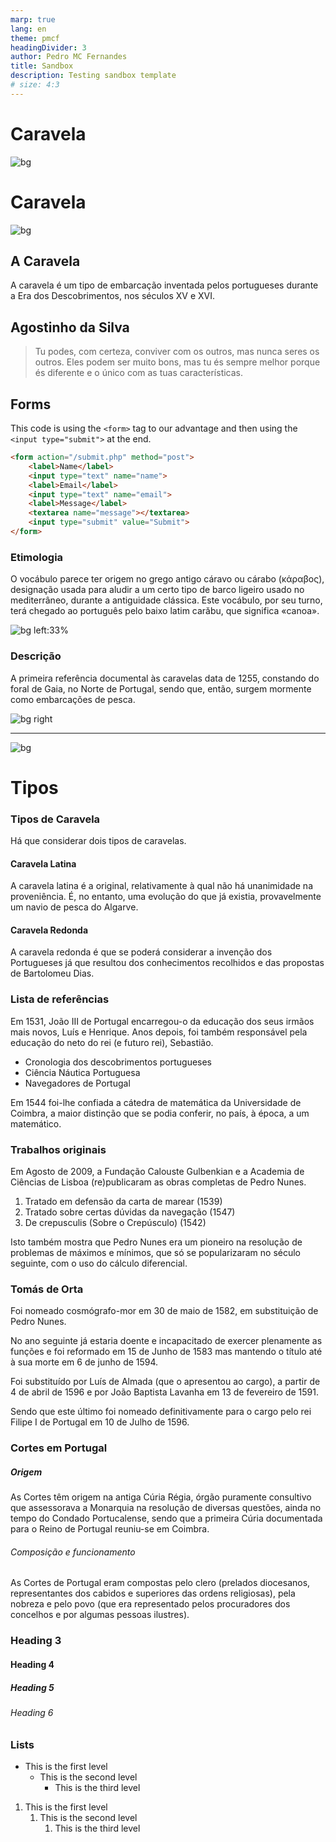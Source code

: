 ```yaml
---
marp: true
lang: en
theme: pmcf
headingDivider: 3
author: Pedro MC Fernandes
title: Sandbox
description: Testing sandbox template
# size: 4:3
---
```


# <!--fit-->Caravela

![bg](../img/ocean.jpg)

<!--
_color: var(--paper)
_class: sep
-->

# Caravela

![bg](../img/ocean.jpg)

<!--
_color: var(--paper)
_class: sep
-->

## A Caravela

A caravela é um tipo de embarcação inventada pelos portugueses durante a Era dos Descobrimentos, nos séculos XV e XVI.

<!--
footer: "Sandbox by Pedro MC Fernandes"
paginate: true
_class: boost
-->

## Agostinho da Silva

> Tu podes, com certeza, conviver com os outros, mas nunca seres os outros. Eles podem ser muito bons, mas tu és sempre melhor porque és diferente e o único com as tuas características.

## Forms

This code is using the `<form>` tag to our advantage and then using the `<input type="submit">` at the end.

```html
<form action="/submit.php" method="post">
    <label>Name</label>
    <input type="text" name="name">
    <label>Email</label>
    <input type="text" name="email">
    <label>Message</label>
    <textarea name="message"></textarea>
    <input type="submit" value="Submit">
</form> 
```

### Etimologia

O vocábulo parece ter origem no grego antigo cáravo ou cárabo (κάραβος), designação usada para aludir a um certo tipo de barco ligeiro usado no mediterrâneo, durante a antiguidade clássica. Este vocábulo, por seu turno, terá chegado ao português pelo baixo latim carăbu, que significa «canoa».

![bg left:33%](../img/caravela.jpg)

### Descrição

A primeira referência documental às caravelas data de 1255, constando do foral de Gaia, no Norte de Portugal, sendo que, então, surgem mormente como embarcações de pesca.

![bg right](../img/caravela-drawing.jpg)

---

![bg](../img/ocean.jpg)

# Tipos

<!--
_paginate: false
_class: sep
_footer: ""
-->

### Tipos de Caravela

Há que considerar dois tipos de caravelas.

#### Caravela Latina

A caravela latina é a original, relativamente à qual não há unanimidade na proveniência. É, no entanto, uma evolução do que já existia, provavelmente um navio de pesca do Algarve.

#### Caravela Redonda

A caravela redonda é que se poderá considerar a invenção dos Portugueses já que resultou dos conhecimentos recolhidos e das propostas de Bartolomeu Dias.

### Lista de referências

Em 1531, João III de Portugal encarregou-o da educação dos seus irmãos mais novos, Luís e Henrique. Anos depois, foi também responsável pela educação do neto do rei (e futuro rei), Sebastião.

- Cronologia dos descobrimentos portugueses
- Ciência Náutica Portuguesa
- Navegadores de Portugal

Em 1544 foi-lhe confiada a cátedra de matemática da Universidade de Coimbra, a maior distinção que se podia conferir, no país, à época, a um matemático. 

### Trabalhos originais

Em Agosto de 2009, a Fundação Calouste Gulbenkian e a Academia de Ciências de Lisboa (re)publicaram as obras completas de Pedro Nunes.

1. Tratado em defensão da carta de marear (1539)
2. Tratado sobre certas dúvidas da navegação (1547)
3. De crepusculis (Sobre o Crepúsculo) (1542)

Isto também mostra que Pedro Nunes era um pioneiro na resolução de problemas de máximos e mínimos, que só se popularizaram no século seguinte, com o uso do cálculo diferencial.

### Tomás de Orta

Foi nomeado cosmógrafo-mor em 30 de maio de 1582, em substituição de Pedro Nunes.

No ano seguinte já estaria doente e incapacitado de exercer plenamente as funções e foi reformado em 15 de Junho de 1583 mas mantendo o título até à sua morte em 6 de junho de 1594.

Foi substituído por Luís de Almada (que o apresentou ao cargo), a partir de 4 de abril de 1596 e por João Baptista Lavanha em 13 de fevereiro de 1591.

Sendo que este último foi nomeado definitivamente para o cargo pelo rei Filipe I de Portugal em 10 de Julho de 1596.

### Cortes em Portugal

##### Origem

As Cortes têm origem na antiga Cúria Régia, órgão puramente consultivo que assessorava a Monarquia na resolução de diversas questões, ainda no tempo do Condado Portucalense, sendo que a primeira Cúria documentada para o Reino de Portugal reuniu-se em Coimbra.

###### Composição e funcionamento

As Cortes de Portugal eram compostas pelo clero (prelados diocesanos, representantes dos cabidos e superiores das ordens religiosas), pela nobreza e pelo povo (que era representado pelos procuradores dos concelhos e por algumas pessoas ilustres).

### Heading 3

#### Heading 4

##### Heading 5

###### Heading 6

### Lists

- This is the first level
    - This is the second level
        - This is the third level

1. This is the first level
    1. This is the second level
        1. This is the third level